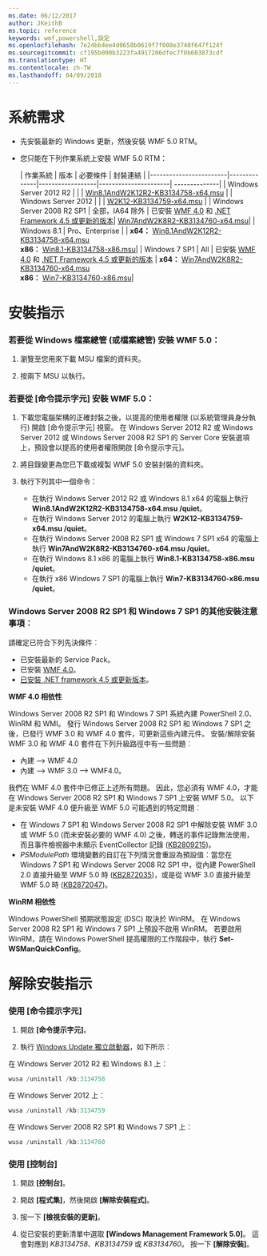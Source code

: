 ```yaml
---
ms.date: 06/12/2017
author: JKeithB
ms.topic: reference
keywords: wmf,powershell,設定
ms.openlocfilehash: 7e24bb4ee4d0658b0619f7f008e3740f647f124f
ms.sourcegitcommit: cf195b090b3223fa4917206dfec7f0b603873cdf
ms.translationtype: HT
ms.contentlocale: zh-TW
ms.lasthandoff: 04/09/2018
---
```

# <a name="system-requirements"></a>系統需求

- 先安裝最新的 Windows 更新，然後安裝 WMF 5.0 RTM。
- 您只能在下列作業系統上安裝 WMF 5.0 RTM：

    | 作業系統       | 版本         | 必要條件        |  封裝連結 |
    |------------------------|--------------|------------------|----------------------| --------------|
    | Windows Server 2012 R2 |  |  | [Win8.1AndW2K12R2-KB3134758-x64.msu](http://go.microsoft.com/fwlink/?LinkId=717507) |
    | Windows Server 2012    |  |  | [W2K12-KB3134759-x64.msu](http://go.microsoft.com/fwlink/?LinkId=717506) |
    | Windows Server 2008 R2 SP1 | 全部，IA64 除外 | 已安裝 [WMF 4.0](http://www.microsoft.com/en-us/download/details.aspx?id=40855) 和 [.NET Framework 4.5 或更新的版本](https://msdn.microsoft.com/library/5a4x27ek.aspx)| [Win7AndW2K8R2-KB3134760-x64.msu](http://go.microsoft.com/fwlink/?LinkId=717504)|
    | Windows 8.1 | Pro、Enterprise | | **x64：** [Win8.1AndW2K12R2-KB3134758-x64.msu](http://go.microsoft.com/fwlink/?LinkId=717507) </br> **x86：** [Win8.1-KB3134758-x86.msu](http://go.microsoft.com/fwlink/?LinkID=717963)|
    | Windows 7 SP1 | All | 已安裝 [WMF 4.0](http://www.microsoft.com/en-us/download/details.aspx?id=40855) 和 [.NET Framework 4.5 或更新的版本](https://msdn.microsoft.com/library/5a4x27ek.aspx) | **x64：** [Win7AndW2K8R2-KB3134760-x64.msu](http://go.microsoft.com/fwlink/?LinkId=717504)  </br> **x86：** [Win7-KB3134760-x86.msu](http://go.microsoft.com/fwlink/?LinkID=717962)|

# <a name="installation-instructions"></a>安裝指示

### <a name="to-install-wmf-50-from-windows-explorer-or-file-explorer"></a>若要從 Windows 檔案總管 (或檔案總管) 安裝 WMF 5.0：

1. 瀏覽至您用來下載 MSU 檔案的資料夾。

2. 按兩下 MSU 以執行。

### <a name="to-install-wmf-50-from-command-prompt"></a>若要從 [命令提示字元] 安裝 WMF 5.0：

1. 下載您電腦架構的正確封裝之後，以提高的使用者權限 (以系統管理員身分執行) 開啟 [命令提示字元] 視窗。 在 Windows Server 2012 R2 或 Windows Server 2012 或 Windows Server 2008 R2 SP1 的 Server Core 安裝選項上，預設會以提高的使用者權限開啟 [命令提示字元]。

2. 將目錄變更為您已下載或複製 WMF 5.0 安裝封裝的資料夾。

3. 執行下列其中一個命令：
    - 在執行 Windows Server 2012 R2 或 Windows 8.1 x64 的電腦上執行 **Win8.1AndW2K12R2-KB3134758-x64.msu /quiet**。
    - 在執行 Windows Server 2012 的電腦上執行 **W2K12-KB3134759-x64.msu /quiet**。
    - 在執行 Windows Server 2008 R2 SP1 或 Windows 7 SP1 x64 的電腦上執行 **Win7AndW2K8R2-KB3134760-x64.msu /quiet**。
    - 在執行 Windows 8.1 x86 的電腦上執行 **Win8.1-KB3134758-x86.msu /quiet**。
    - 在執行 x86 Windows 7 SP1 的電腦上執行 **Win7-KB3134760-x86.msu /quiet**。

### <a name="additional-installation-notes-for-windows-server-2008-r2-sp1-and-windows-7-sp1"></a>Windows Server 2008 R2 SP1 和 Windows 7 SP1 的其他安裝注意事項︰

請確定已符合下列先決條件︰
- 已安裝最新的 Service Pack。
- 已安裝 [WMF 4.0](http://www.microsoft.com/en-us/download/details.aspx?id=40855)。
- [已安裝 .NET framework 4.5 或更新版本](https://msdn.microsoft.com/library/5a4x27ek.aspx)。

**WMF 4.0 相依性**

Windows Server 2008 R2 SP1 和 Windows 7 SP1 系統內建 PowerShell 2.0、WinRM 和 WMI。 發行 Windows Server 2008 R2 SP1 和 Windows 7 SP1 之後，已發行 WMF 3.0 和 WMF 4.0 套件，可更新這些內建元件。 安裝/解除安裝 WMF 3.0 和 WMF 4.0 套件在下列升級路徑中有一些問題︰

- 內建 --> WMF 4.0
- 內建 --> WMF 3.0 --> WMF4.0。

我們在 WMF 4.0 套件中已修正上述所有問題。 因此，您必須有 WMF 4.0，才能在 Windows Server 2008 R2 SP1 和 Windows 7 SP1 上安裝 WMF 5.0。 以下是未安裝 WMF 4.0 便升級至 WMF 5.0 可能遇到的特定問題︰

- 在 Windows 7 SP1 和 Windows Server 2008 R2 SP1 中解除安裝 WMF 3.0 或 WMF 5.0 (而未安裝必要的 WMF 4.0) 之後，轉送的事件記錄無法使用，而且事件檢視器中未顯示 EventCollector 記錄 ([KB2809215](https://support.microsoft.com/en-us/kb/2809215))。
- *PSModulePath* 環境變數的自訂在下列情況會重設為預設值：當您在 Windows 7 SP1 和 Windows Server 2008 R2 SP1 中，從內建 PowerShell 2.0 直接升級至 WMF 5.0 時 ([KB2872035](https://support.microsoft.com/en-us/kb/2872035))，或是從 WMF 3.0 直接升級至 WMF 5.0 時 ([KB2872047](https://support.microsoft.com/en-us/kb/2872047))。

**WinRM 相依性**

Windows PowerShell 預期狀態設定 (DSC) 取決於 WinRM。 在 Windows Server 2008 R2 SP1 和 Windows 7 SP1 上預設不啟用 WinRM。 若要啟用 WinRM，請在 Windows PowerShell 提高權限的工作階段中，執行 **Set-WSManQuickConfig**。

# <a name="uninstallation-instructions"></a>解除安裝指示

### <a name="using-command-prompt"></a>使用 [命令提示字元]

1.  開啟 **[命令提示字元]**。

2.  執行 [Windows Update 獨立啟動器](https://support.microsoft.com/en-us/kb/934307)，如下所示︰

在 Windows Server 2012 R2 和 Windows 8.1 上：
```powershell
wusa /uninstall /kb:3134758
```
在 Windows Server 2012 上：
```powershell
wusa /uninstall /kb:3134759
```
在 Windows Server 2008 R2 SP1 和 Windows 7 SP1 上：
```powershell
wusa /uninstall /kb:3134760
```

### <a name="using-control-panel"></a>使用 [控制台]

1.  開啟 **[控制台]**。

2.  開啟 **[程式集]**，然後開啟 **[解除安裝程式]**。

3.  按一下 **[檢視安裝的更新]**。

4.  從已安裝的更新清單中選取 **[Windows Management Framework 5.0]**。 這會對應到 *KB3134758*、*KB3134759* 或 *KB3134760*。 按一下 **[解除安裝]**。